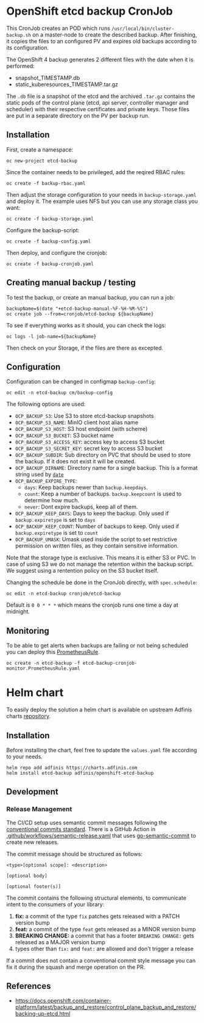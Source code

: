 # OpenShift etcd backup CronJob

This CronJob creates an POD which runs `/usr/local/bin/cluster-backup.sh` on a master-node to create the described backup. After finishing, it copies the files to an configured PV and expires old backups according to its configuration.

The OpenShift 4 backup generates 2 different files with the date when it is performed:

- snapshot_TIMESTAMP.db
- static_kuberesources_TIMESTAMP.tar.gz

The `.db` file is a snapshot of the etcd and the archived `.tar.gz` contains the static pods of the control plane (etcd, api server, controller manager and scheduler) with their respective certificates and private keys. Those files are put in a separate directory on the PV per backup run.

## Installation

First, create a namespace:
```
oc new-project etcd-backup
```

Since the container needs to be privileged, add the reqired RBAC rules:
```
oc create -f backup-rbac.yaml
```

Then adjust the storage configuration to your needs in `backup-storage.yaml` and deploy it. The example uses NFS but you can use any storage class you want:
```
oc create -f backup-storage.yaml
```

Configure the backup-script:
```
oc create -f backup-config.yaml
```

Then deploy, and configure the cronjob:
```
oc create -f backup-cronjob.yaml
```

## Creating manual backup / testing

To test the backup, or create an manual backup, you can run a job:
```
backupName=$(date "+etcd-backup-manual-%F-%H-%M-%S")
oc create job --from=cronjob/etcd-backup ${backupName}
```

To see if everything works as it should, you can check the logs:
```
oc logs -l job-name=${backupName}
```
Then check on your Storage, if the files are there as excepted.

## Configuration

Configuration can be changed in configmap `backup-config`:

```
oc edit -n etcd-backup cm/backup-config
```

The following options are used:
- `OCP_BACKUP_S3`: Use S3 to store etcd-backup snapshots
- `OCP_BACKUP_S3_NAME`: MinIO client host alias name
- `OCP_BACKUP_S3_HOST`: S3 host endpoint (with scheme)
- `OCP_BACKUP_S3_BUCKET`: S3 bucket name
- `OCP_BACKUP_S3_ACCESS_KEY`: access key to access S3 bucket
- `OCP_BACKUP_S3_SECRET_KEY`: secret key to access S3 bucket
- `OCP_BACKUP_SUBDIR`: Sub directory on PVC that should be used to store the backup. If it does not exist it will be created.
- `OCP_BACKUP_DIRNAME`: Directory name for a single backup. This is a format string used by
[`date`](https://man7.org/linux/man-pages/man1/date.1.html)
- `OCP_BACKUP_EXPIRE_TYPE`:
  - `days`: Keep backups newer than `backup.keepdays`.
  - `count`: Keep a number of backups. `backup.keepcount` is used to determine how much.
  - `never`: Dont expire backups, keep all of them.
- `OCP_BACKUP_KEEP_DAYS`: Days to keep the backup. Only used if `backup.expiretype` is set to `days`
- `OCP_BACKUP_KEEP_COUNT`: Number of backups to keep. Only used if `backup.expiretype` is set to `count`
- `OCP_BACKUP_UMASK`: Umask used inside the script to set restrictive permission on written files, as they contain sensitive information.

Note that the storage type is exclusive. This means it is either S3 or PVC. In case of using S3 we do not manage the retention within the backup script. We suggest using a rentention policy on the S3 bucket itself.

Changing the schedule be done in the CronJob directly, with `spec.schedule`:
```
oc edit -n etcd-backup cronjob/etcd-backup
```
Default is `0 0 * * *` which means the cronjob runs one time a day at midnight.

## Monitoring

To be able to get alerts when backups are failing or not being scheduled you can deploy this [PrometheusRule](https://github.com/adfinis-sygroup/openshift-etcd-backup/etcd-backup-cronjob-monitor.PrometheusRule.yaml).

```
oc create -n etcd-backup -f etcd-backup-cronjob-monitor.PrometheusRule.yaml
```

# Helm chart

To easily deploy the solution a helm chart is available on upstream Adfinis charts [repository](https://github.com/adfinis-sygroup/helm-charts/tree/master/charts/openshift-etcd-backup).

## Installation

Before installing the chart, feel free to update the `values.yaml` file according to your needs.

```
helm repo add adfinis https://charts.adfinis.com
helm install etcd-backup adfinis/openshift-etcd-backup
```

## Development

### Release Management

The CI/CD setup uses semantic commit messages following the
[conventional commits standard](https://www.conventionalcommits.org/en/v1.0.0/).
There is a GitHub Action in [.github/workflows/semantic-release.yaml](./.github/workflows/semantic-release.yaml)
that uses [go-semantic-commit](https://go-semantic-release.xyz/) to create new releases.

The commit message should be structured as follows:

```console
<type>[optional scope]: <description>

[optional body]

[optional footer(s)]
```

The commit contains the following structural elements, to communicate intent to the consumers of your library:

1. **fix:** a commit of the type `fix` patches gets released with a PATCH version bump
1. **feat:** a commit of the type `feat` gets released as a MINOR version bump
1. **BREAKING CHANGE:** a commit that has a footer `BREAKING CHANGE:` gets released as a MAJOR version bump
1. types other than `fix:` and `feat:` are allowed and don't trigger a release

If a commit does not contain a conventional commit style message you can fix
it during the squash and merge operation on the PR.

## References

* https://docs.openshift.com/container-platform/latest/backup_and_restore/control_plane_backup_and_restore/backing-up-etcd.html
